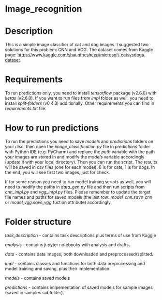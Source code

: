 # Image_recognition
# Description
This is a simple image classifier of cat and dog images. I suggested two solutions for this problem: CNN and VGG. 
The dataset comes from Kaggle page: https://www.kaggle.com/shaunthesheep/microsoft-catsvsdogs-dataset.

# Requirements
To run predictions only, you need to install *tensorflow* package (v2.6.0) with *keras* (v2.6.0). If you want to run files from *impl* folder as well, you need to install *split-folders* (v0.4.3) additionally. Other requirements you can find in *requirements.txt* file.

# How to run predictions
To run the predictions you need to save *models* and *predictions* folders on your disc, then open the *image_classification.py* file in *predictions* folder with Python IDE (e.g. PyCharm) and replace the *path* variable with the path your images are stored in and modify the *models* variable accordingly (update it with your local directory).
Then you can run the script. The results will be saved in csv files (one for each model): 0 is for cats, 1 is for dogs.
In the end, you will see first two images, just for check.

If for some reason you need to run model training scripts as well, you will need to modify the paths in *data_gen.py* file and then run scripts from *cnn_impl.py* and *vgg_impl.py* files. Please remember to update the target file names and paths for saved models (the last row: *model_cnn.save_cnn* or *model_vgg.save_vgg* fuction attribute) accordingly.

# Folder structure
*task_description* - contains task descriptions plus terms of use from Kaggle

*analysis* - contains jupyter notebooks with analysis and drafts.

*data* - contains data images, both downloaded and preprocessed/splitted.

*impl* - contains classes and functions for both data preprocessing and model training and saving, plus their implementation

*models* - contains saved models

*predictions* - contains imlpementation of saved models for sample images (saved in samples subfolder).



